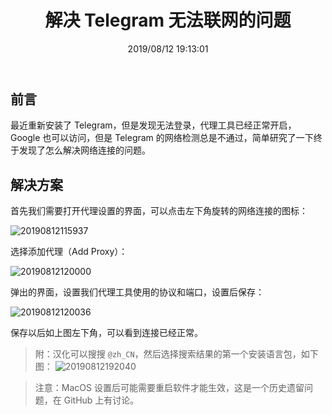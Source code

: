 ﻿---
title: "解决 Telegram 无法联网的问题"
date: "2019/08/12 19:13:01"
updated: "2020/02/11 13:44:00"
permalink: "solve-the-problem-that-telegram-cannot-be-connected-to-the-internet/"
tags:
 - 代理
 - Telegram
categories:
 - [操作系统, 软件]
---

## 前言

最近重新安装了 Telegram，但是发现无法登录，代理工具已经正常开启，Google 也可以访问，但是 Telegram 的网络检测总是不通过，简单研究了一下终于发现了怎么解决网络连接的问题。

## 解决方案

首先我们需要打开代理设置的界面，可以点击左下角旋转的网络连接的图标：

![20190812115937](https://hd2y.oss-cn-beijing.aliyuncs.com/20190812115937_1565608467455.png)

选择添加代理（Add Proxy）：

![20190812120000](https://hd2y.oss-cn-beijing.aliyuncs.com/20190812120000_1565608467456.png)

弹出的界面，设置我们代理工具使用的协议和端口，设置后保存：

![20190812120036](https://hd2y.oss-cn-beijing.aliyuncs.com/20190812120036_1565608467455.png)

保存以后如上图左下角，可以看到连接已经正常。

> 附：汉化可以搜搜 `@zh_CN`，然后选择搜索结果的第一个安装语言包，如下图：
> ![20190812192040](https://hd2y.oss-cn-beijing.aliyuncs.com/20190812192040_1565609023103.png)

> 注意：MacOS 设置后可能需要重启软件才能生效，这是一个历史遗留问题，在 GitHub 上有讨论。

